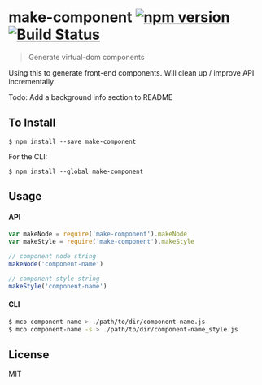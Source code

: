 make-component [![npm version](https://badge.fury.io/js/make-component.svg)](http://badge.fury.io/js/make-component) [![Build Status](https://travis-ci.org/chinedufn/make-component.svg?branch=master)](https://travis-ci.org/chinedufn/make-component)
==============

> Generate virtual-dom components

Using this to generate front-end components. Will clean up / improve API incrementally

Todo: Add a background info section to README

## To Install

```
$ npm install --save make-component
```

For the CLI:

```
$ npm install --global make-component
```

## Usage

#### API

```js
var makeNode = require('make-component').makeNode
var makeStyle = require('make-component').makeStyle

// component node string
makeNode('component-name')

// component style string
makeStyle('component-name')
```

#### CLI

```sh
$ mco component-name > ./path/to/dir/component-name.js
$ mco component-name -s > ./path/to/dir/component-name_style.js
```

## License

MIT
